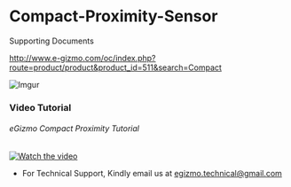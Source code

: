 # Compact-Proximity-Sensor
Supporting Documents

http://www.e-gizmo.com/oc/index.php?route=product/product&product_id=511&search=Compact

![Imgur](http://i.imgur.com/VDlTtyr.jpg)

### Video Tutorial
###### eGizmo Compact Proximity Tutorial
[![Watch the video](http://i.imgur.com/BDulOmo.png)](https://www.youtube.com/watch?v=EBDUCVlZDXs)

- For Technical Support, Kindly email us at egizmo.technical@gmail.com

